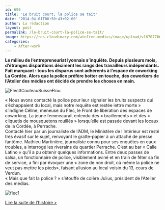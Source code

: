 ```yaml
---
id: 690
title: 'Le bruit court, la police se tait'
date: '2014-04-01T00:50:43+02:00'
author: La rédaction
layout: post
permalink: /le-bruit-court-la-police-se-tait/
image: https://res.cloudinary.com/atelier-medias/image/upload/v1670776685/blog/gwomouj7rehcdxvtfgyk.jpg
categories:
    - After-work
---
```


**Le milieu de l’entrepreneuriat lyonnais s’inquiète. Depuis plusieurs mois, d’étranges disparitions déciment les rangs des travailleurs indépendants. Fait marquant : tous les disparus sont adhérents à l’espace de coworking La Cordée. Alors que la police préfère botter en touche, des coworkers de l’Atelier des médias ont décidé de prendre les choses en main.**

![Flec3CouteauSuisseFlou](https://res.cloudinary.com/atelier-medias/image/upload/v1670776685/blog/gwomouj7rehcdxvtfgyk.jpg)

« Nous avons contacté la police pour leur signaler les bruits suspects qui s’échappaient du local, mais notre requête est restée lettre morte » s’indigne Céline, meneuse du Flec, le Front de libération des espaces de coworking. La jeune femmeaurait entendu des « braillements » et des « cliquetis de mousquetons rouillés » lorsqu’elle est passée devant les locaux de la Cordée, à Perrache.  
Contacté hier par un journaliste de l’ADM, le Ministère de l’Intérieur est resté très évasif sur le sujet, renvoyant le gratte-papier à un attaché de presse fantôme. Mathieu Martinière, journaliste connu pour ses enquêtes en eaux troubles, a interrogé les riverains du quartier Perrache. C’est au bar « Calle Latino » qu’il a pu obtenir quelques informations. Entre deux passes de salsa, un fonctionnaire de police, visiblement aviné et en train de fêter sa fin de service, a fini par évoquer une « zone de non droit, où même la police ne veut pas mettre les pieds», faisant allusion au local voisin du 13, cours de Verdun.  
« Mais que fait la police ? » s’étouffe de colère Julius, président de l’Atelier des médias.

![flec1](https://res.cloudinary.com/atelier-medias/image/upload/v1670776887/blog/zbftmh3zqppwzfmjno1s.jpg)

[Lire la suite de l’histoire &gt;](/epingle-a-cheveux-contre-couteau-suisse/ "epingle a cheveux contre Couteau suisse")